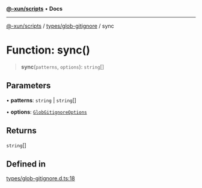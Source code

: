 [**@-xun/scripts**](../../../README.md) • **Docs**

***

[@-xun/scripts](../../../README.md) / [types/glob-gitignore](../README.md) / sync

# Function: sync()

> **sync**(`patterns`, `options`): `string`[]

## Parameters

• **patterns**: `string` \| `string`[]

• **options**: [`GlobGitignoreOptions`](../type-aliases/GlobGitignoreOptions.md)

## Returns

`string`[]

## Defined in

[types/glob-gitignore.d.ts:18](https://github.com/Xunnamius/xscripts/blob/fc291d92ca0fdd07ba7e5cb19471e1a974cabac7/types/glob-gitignore.d.ts#L18)
